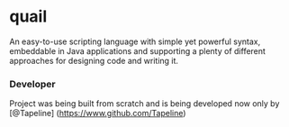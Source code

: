 # quail

An easy-to-use scripting language with simple yet powerful syntax, embeddable in Java applications and supporting a plenty of different approaches for designing code and writing it.

### Developer
Project was being built from scratch and is being developed now only by [@Tapeline] (https://www.github.com/Tapeline)
